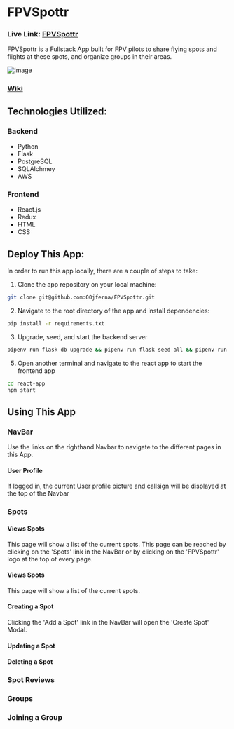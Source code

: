 # FPVSpottr
### Live Link: [FPVSpottr](https://fpv-spottr.onrender.com/)

FPVSpottr is a Fullstack App built for FPV pilots to share flying spots and flights at these spots, and organize groups in their areas.

![image](https://github.com/00jferna/FPVSpottr/assets/96546829/1936040b-d162-4819-9c1c-6f3374cb03ba)

### [Wiki](../../wiki/)


## Technologies Utilized:
### Backend
- Python
- Flask
- PostgreSQL
- SQLAlchmey
- AWS

### Frontend
- React.js
- Redux
- HTML
- CSS
  

## Deploy This App:
   In order to run this app locally, there are a couple of steps to take:
   
   1. Clone the app repository on your local machine:
   ```bash
   git clone git@github.com:00jferna/FPVSpottr.git
   ```
   2. Navigate to the root directory of the app and install dependencies:
   ```bash
   pip install -r requirements.txt
   ```
   3. Upgrade, seed, and start the backend server
   ```bash
   pipenv run flask db upgrade && pipenv run flask seed all && pipenv run flask run
   ```
   5. Open another terminal and navigate to the react app to start the frontend app
   ```bash
   cd react-app
   npm start
   ```

## Using This App

### NavBar
Use the links on the righthand Navbar to navigate to the different pages in this App.

#### User Profile
If logged in, the current User profile picture and callsign will be displayed at the top of the Navbar

### Spots
#### Views Spots
This page will show a list of the current spots. This page can be reached by clicking on the 'Spots' link in the NavBar or by clicking on the 'FPVSpottr' logo at the top of every page.

#### Views Spots
This page will show a list of the current spots.

#### Creating a Spot
Clicking the 'Add a Spot' link in the NavBar will open the 'Create Spot' Modal.

#### Updating a Spot

#### Deleting a Spot

### Spot Reviews

### Groups

### Joining a Group